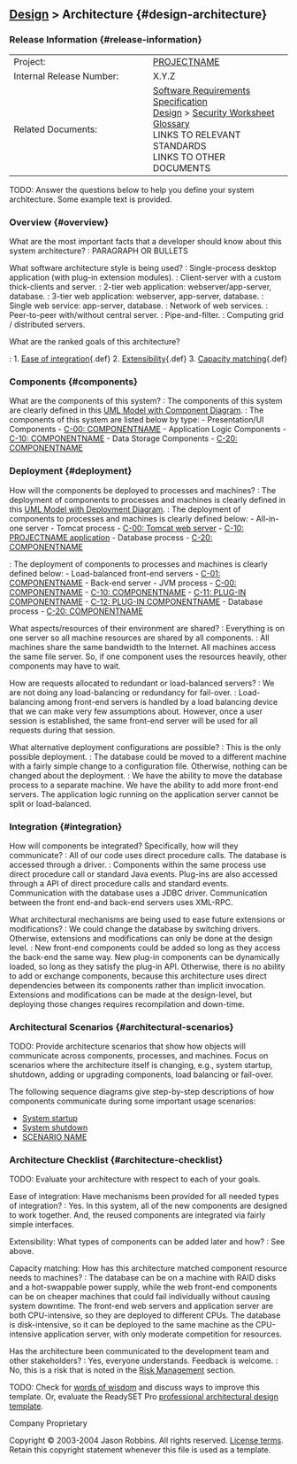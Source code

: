 [Design](design.html) &gt; Architecture {#design-architecture}
---------------------------------------

### Release Information {#release-information}

<table>
<colgroup>
<col width="50%" />
<col width="50%" />
</colgroup>
<tbody>
<tr class="odd">
<td>Project:</td>
<td><a href="index.html">PROJECTNAME</a></td>
</tr>
<tr class="even">
<td>Internal Release Number:</td>
<td>X.Y.Z</td>
</tr>
<tr class="odd">
<td>Related Documents:</td>
<td><div>
<a href="srs.html">Software Requirements Specification</a>
</div>
<div>
<a href="design.html">Design</a> &gt; <a href="design-security.html">Security Worksheet</a>
</div>
<div>
<a href="glossary.html">Glossary</a>
</div>
<div>
LINKS TO RELEVANT STANDARDS
</div>
<div>
LINKS TO OTHER DOCUMENTS
</div></td>
</tr>
</tbody>
</table>

TODO: Answer the questions below to help you define your system
architecture. Some example text is provided.

### Overview {#overview}

What are the most important facts that a developer should know about this system architecture?
:   PARAGRAPH OR BULLETS

What software architecture style is being used?
:   Single-process desktop application (with plug-in extension modules).
:   Client-server with a custom thick-clients and server.
:   2-tier web application: webserver/app-server, database.
:   3-tier web application: webserver, app-server, database.
:   Single web service: app-server, database.
:   Network of web services.
:   Peer-to-peer with/without central server.
:   Pipe-and-filter.
:   Computing grid / distributed servers.

What are the ranked goals of this architecture?

:   1.  [Ease of
        integration](glossary-std.html#dg_easy_integration){.def}
    2.  [Extensibility](glossary-std.html#dg_extensibility){.def}
    3.  [Capacity matching](glossary-std.html#dg_cap_match){.def}

### Components {#components}

What are the components of this system?
:   The components of this system are clearly defined in this [UML Model
    with Component Diagram](LINK-TO-MODEL).
:   The components of this system are listed below by type:
    -   Presentation/UI Components
        -   [C-00: COMPONENTNAME](design-components.html#C-00)
    -   Application Logic Components
        -   [C-10: COMPONENTNAME](design-components.html#C-10)
    -   Data Storage Components
        -   [C-20: COMPONENTNAME](design-components.html#C-20)

### Deployment {#deployment}

How will the components be deployed to processes and machines?
:   The deployment of components to processes and machines is clearly
    defined in this [UML Model with Deployment Diagram](LINK-TO-MODEL).
:   The deployment of components to processes and machines is clearly
    defined below:
    -   All-in-one server
        -   Tomcat process
            -   [C-00: Tomcat web server](design-components.html#C-00)
            -   [C-10: PROJECTNAME
                application](design-components.html#C-10)
        -   Database process
            -   [C-20: COMPONENTNAME](design-components.html#C-30)

:   The deployment of components to processes and machines is clearly
    defined below:
    -   Load-balanced front-end servers
        -   [C-01: COMPONENTNAME](design-components.html#C-00)
    -   Back-end server
        -   JVM process
            -   [C-00: COMPONENTNAME](design-components.html#C-00)
            -   [C-10: COMPONENTNAME](design-components.html#C-10)
            -   [C-11: PLUG-IN
                COMPONENTNAME](design-components.html#C-11)
            -   [C-12: PLUG-IN
                COMPONENTNAME](design-components.html#C-12)
        -   Database process
            -   [C-20: COMPONENTNAME](design-components.html#C-30)

What aspects/resources of their environment are shared?
:   Everything is on one server so all machine resources are shared by
    all components.
:   All machines share the same bandwidth to the Internet. All machines
    access the same file server. So, if one component uses the resources
    heavily, other components may have to wait.

How are requests allocated to redundant or load-balanced servers?
:   We are not doing any load-balancing or redundancy for fail-over.
:   Load-balancing among front-end servers is handled by a load
    balancing device that we can make very few assumptions about.
    However, once a user session is established, the same front-end
    server will be used for all requests during that session.

What alternative deployment configurations are possible?
:   This is the only possible deployment.
:   The database could be moved to a different machine with a fairly
    simple change to a configuration file. Otherwise, nothing can be
    changed about the deployment.
:   We have the ability to move the database process to a
    separate machine. We have the ability to add more front-end servers.
    The application logic running on the application server cannot be
    split or load-balanced.

### Integration {#integration}

How will components be integrated? Specifically, how will they communicate?
:   All of our code uses direct procedure calls. The database is
    accessed through a driver.
:   Components within the same process use direct procedure call or
    standard Java events. Plug-ins are also accessed through a API of
    direct procedure calls and standard events. Communication with the
    database uses a JDBC driver. Communication between the front end-and
    back-end servers uses XML-RPC.

What architectural mechanisms are being used to ease future extensions or modifications?
:   We could change the database by switching drivers. Otherwise,
    extensions and modifications can only be done at the design level.
:   New front-end components could be added so long as they access the
    back-end the same way. New plug-in components can be dynamically
    loaded, so long as they satisfy the plug-in API. Otherwise, there is
    no ability to add or exchange components, because this architecture
    uses direct dependencies between its components rather than
    implicit invocation. Extensions and modifications can be made at the
    design-level, but deploying those changes requires recompilation
    and down-time.

### Architectural Scenarios {#architectural-scenarios}

TODO: Provide architecture scenarios that show how objects will
communicate across components, processes, and machines. Focus on
scenarios where the architecture itself is changing, e.g., system
startup, shutdown, adding or upgrading components, load balancing or
fail-over.

The following sequence diagrams give step-by-step descriptions of how
components communicate during some important usage scenarios:

-   [System startup](LINK-TO-DIAGRAM)
-   [System shutdown](LINK-TO-DIAGRAM)
-   [SCENARIO NAME](LINK-TO-DIAGRAM)

### Architecture Checklist {#architecture-checklist}

TODO: Evaluate your architecture with respect to each of your goals.

Ease of integration: Have mechanisms been provided for all needed types of integration?
:   Yes. In this system, all of the new components are designed to
    work together. And, the reused components are integrated via fairly
    simple interfaces.

Extensibility: What types of components can be added later and how?
:   See above.

Capacity matching: How has this architecture matched component resource needs to machines?
:   The database can be on a machine with RAID disks and a hot-swappable
    power supply, while the web front-end components can be on cheaper
    machines that could fail individually without causing
    system downtime. The front-end web servers and application server
    are both CPU-intensive, so they are deployed to different CPUs. The
    database is disk-intensive, so it can be deployed to the same
    machine as the CPU-intensive application server, with only moderate
    competition for resources.

Has the architecture been communicated to the development team and other stakeholders?
:   Yes, everyone understands. Feedback is welcome.
:   No, this is a risk that is noted in the [Risk
    Management](plan.html#risks) section.

TODO: Check for [words of
wisdom](http://readyset.tigris.org/words-of-wisdom/design-architecture.html)
and discuss ways to improve this template. Or, evaluate the ReadySET Pro
[professional architectural design
template](http://www.readysetpro.com/ "pro use case template and sample test plan").

Company Proprietary

Copyright © 2003-2004 Jason Robbins. All rights reserved. [License
terms](readyset-license.html). Retain this copyright statement whenever
this file is used as a template.


